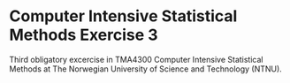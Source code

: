 # Computer Intensive Statistical Methods Exercise 3

Third obligatory excercise in TMA4300 Computer Intensive Statistical Methods at The Norwegian University of Science and Technology (NTNU).
